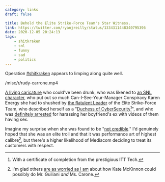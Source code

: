 ```yaml
---
category: links
draft: false

title: Behold the Elite Strike-Force Team's Star Witness.
link: https://twitter.com/ryanjreilly/status/1334311448340795396
date: 2020-12-05 20:24:13
tags:
    - shitkraken
    - snl
    - funny
    - sad
    - politics
---
```


Operation [#shitkraken](/tags/shitkraken) appears to limping along quite well. 

/misc/r/rudy-carrone.mp4

[A living caricature](https://twitter.com/benyahr/status/1334526677028843520) who could've been drunk, who was likened to [an SNL character](https://www.instyle.com/politics-social-issues/melissa-carone-testimony-twitter-reactions), who put out _so_ much Can-I-See-Your-Manager Conspiracy Karen Energy she had to shushed by [the flatulent Leader](https://www.businessinsider.com/rudy-giuliani-fart-on-camera-confirmed-by-michigan-state-representative-2020-12) of the Elite Strike-Force Team, who described herself as a "[Duchess of CyberSecurity](https://www.facebook.com/photo?fbid=1145671952480387&set=ecnf.100011127785440)[^duchess]", and who was [definitely arrested](https://www.deadlinedetroit.com/articles/26813/giuliani_s_michigan_witness_mellissa_carone_harassed_sent_sex_videos_to_boyfriend_s_ex) for harassing her boyfriend's ex with videos of them having sex.

Imagine my surprise when she was found to be "[not credible](https://www.washingtonpost.com/nation/2020/12/03/melissa-carone-michigan-trump-giuliani-election/)." I'd genuinely hoped that she was an elite troll and that it was performance art of highest calibre[^mckinnon], but there's a higher likelihood of Mediacom deciding to treat its customers with respect.

[^duchess]: With a certificate of completion from the prestigious ITT Tech.
[^mckinnon]: I'm glad others [are as worried as I am](https://twitter.com/BigManPauly/status/1334563526598340610) about how Kate McKinnon could possibly do Mr. Guiliani _and_ Ms. Carone.
